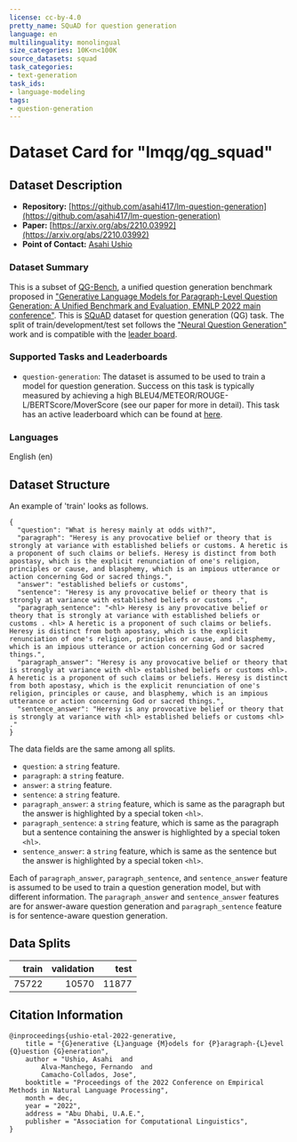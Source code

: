 ```yaml
---
license: cc-by-4.0
pretty_name: SQuAD for question generation
language: en
multilinguality: monolingual
size_categories: 10K<n<100K
source_datasets: squad
task_categories:
- text-generation
task_ids:
- language-modeling
tags:
- question-generation
---
```


# Dataset Card for "lmqg/qg_squad"

## Dataset Description
- **Repository:** [https://github.com/asahi417/lm-question-generation](https://github.com/asahi417/lm-question-generation)
- **Paper:** [https://arxiv.org/abs/2210.03992](https://arxiv.org/abs/2210.03992)
- **Point of Contact:** [Asahi Ushio](http://asahiushio.com/)

### Dataset Summary
This is a subset of [QG-Bench](https://github.com/asahi417/lm-question-generation/blob/master/QG_BENCH.md#datasets), a unified question generation benchmark proposed in
 ["Generative Language Models for Paragraph-Level Question Generation: A Unified Benchmark and Evaluation, EMNLP 2022 main conference"](https://arxiv.org/abs/2210.03992).
This is [SQuAD](https://rajpurkar.github.io/SQuAD-explorer/) dataset for question generation (QG) task. The split 
of train/development/test set follows the ["Neural Question Generation"](https://arxiv.org/abs/1705.00106) work and is 
compatible with the [leader board](https://paperswithcode.com/sota/question-generation-on-squad11).


### Supported Tasks and Leaderboards
* `question-generation`: The dataset is assumed to be used to train a model for question generation.
  Success on this task is typically measured by achieving a high BLEU4/METEOR/ROUGE-L/BERTScore/MoverScore (see our paper for more in detail).
  This task has an active leaderboard which can be found at [here](https://paperswithcode.com/sota/question-generation-on-squad11).

### Languages
English (en)

## Dataset Structure
An example of 'train' looks as follows.
```
{
  "question": "What is heresy mainly at odds with?",
  "paragraph": "Heresy is any provocative belief or theory that is strongly at variance with established beliefs or customs. A heretic is a proponent of such claims or beliefs. Heresy is distinct from both apostasy, which is the explicit renunciation of one's religion, principles or cause, and blasphemy, which is an impious utterance or action concerning God or sacred things.",
  "answer": "established beliefs or customs",
  "sentence": "Heresy is any provocative belief or theory that is strongly at variance with established beliefs or customs .",
  "paragraph_sentence": "<hl> Heresy is any provocative belief or theory that is strongly at variance with established beliefs or customs . <hl> A heretic is a proponent of such claims or beliefs. Heresy is distinct from both apostasy, which is the explicit renunciation of one's religion, principles or cause, and blasphemy, which is an impious utterance or action concerning God or sacred things.",
  "paragraph_answer": "Heresy is any provocative belief or theory that is strongly at variance with <hl> established beliefs or customs <hl>. A heretic is a proponent of such claims or beliefs. Heresy is distinct from both apostasy, which is the explicit renunciation of one's religion, principles or cause, and blasphemy, which is an impious utterance or action concerning God or sacred things.",
  "sentence_answer": "Heresy is any provocative belief or theory that is strongly at variance with <hl> established beliefs or customs <hl> ."
}
```

The data fields are the same among all splits.

- `question`: a `string` feature. 
- `paragraph`: a `string` feature.
- `answer`: a `string` feature.
- `sentence`: a `string` feature.
- `paragraph_answer`: a `string` feature, which is same as the paragraph but the answer is highlighted by a special token `<hl>`.
- `paragraph_sentence`: a `string` feature, which is same as the paragraph but a sentence containing the answer is highlighted by a special token `<hl>`.
- `sentence_answer`: a `string` feature, which is same as the sentence but the answer is highlighted by a special token `<hl>`.

Each of `paragraph_answer`, `paragraph_sentence`, and `sentence_answer` feature is assumed to be used to train a question generation model,
but with different information. The `paragraph_answer` and `sentence_answer` features are for answer-aware question generation and 
`paragraph_sentence` feature is for sentence-aware question generation.

## Data Splits

|train|validation|test |
|----:|---------:|----:|
|75722|     10570|11877|


## Citation Information

```
@inproceedings{ushio-etal-2022-generative,
    title = "{G}enerative {L}anguage {M}odels for {P}aragraph-{L}evel {Q}uestion {G}eneration",
    author = "Ushio, Asahi  and
        Alva-Manchego, Fernando  and
        Camacho-Collados, Jose",
    booktitle = "Proceedings of the 2022 Conference on Empirical Methods in Natural Language Processing",
    month = dec,
    year = "2022",
    address = "Abu Dhabi, U.A.E.",
    publisher = "Association for Computational Linguistics",
}
```
